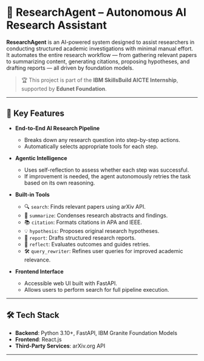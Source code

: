 # 🧠 ResearchAgent – Autonomous AI Research Assistant

**ResearchAgent** is an AI-powered system designed to assist researchers in conducting structured academic investigations with minimal manual effort. It automates the entire research workflow — from gathering relevant papers to summarizing content, generating citations, proposing hypotheses, and drafting reports — all driven by foundation models.

> 🏆 This project is part of the **IBM SkillsBuild AICTE Internship**, supported by **Edunet Foundation**.

---

## 🚀 Key Features

- **End-to-End AI Research Pipeline**
  - Breaks down any research question into step-by-step actions.
  - Automatically selects appropriate tools for each step.

- **Agentic Intelligence**
  - Uses self-reflection to assess whether each step was successful.
  - If improvement is needed, the agent autonomously retries the task based on its own reasoning.

- **Built-in Tools**
  - 🔍 `search`: Finds relevant papers using arXiv API.
  - 📄 `summarize`: Condenses research abstracts and findings.
  - 📚 `citation`: Formats citations in APA and IEEE.
  - 💡 `hypothesis`: Proposes original research hypotheses.
  - 📝 `report`: Drafts structured research reports.
  - 🧠 `reflect`: Evaluates outcomes and guides retries.
  - 🛠 `query_rewriter`: Refines user queries for improved academic relevance.

- **Frontend Interface**
  - Accessible web UI built with FastAPI.
  - Allows users to perform search for full pipeline execution.

---

## 🛠 Tech Stack

- **Backend**: Python 3.10+, FastAPI, IBM Granite Foundation Models
- **Frontend**: React.js
- **Third-Party Services**: arXiv.org API

---

